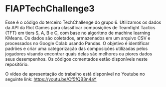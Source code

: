 # FIAPTechChallenge3
Esse é o código do terceiro TechChallenge do grupo 6. Utilizamos os dados da API da Riot Games para classificar composições de Teamfight Tactics (TFT) em tiers S, A, B e C, com base no algoritmo de machine learning KMeans. Os dados são coletados, armazenados em um arquivo CSV e processados no Google Colab usando Pandas. O objetivo é identificar padrões e criar uma categorização das composições utilizadas pelos jogadores visando encontrar quais delas são melhores ou piores dados seus desempenhos.
Os códigos comentados estão disponíveis neste repositório.

O vídeo de apresentação do trabalho está disponível no Youtube no seguinte link: https://youtu.be/Cf5fQB3n4aY
